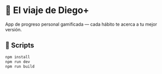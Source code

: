 # 🌟 El viaje de Diego+

App de progreso personal gamificada — cada hábito te acerca a tu mejor versión.

## 🚀 Scripts
```bash
npm install
npm run dev
npm run build

